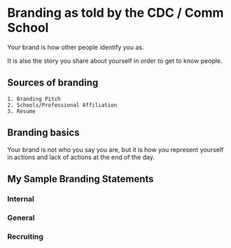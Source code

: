 # Branding as told by the CDC / Comm School

Your brand is how other people identify you as.

It is also the story you share about yourself in order to get to know people.

## Sources of branding
    
    1. Branding Pitch
    2. Schools/Professional Affiliation
    3. Resume
    
    
## Branding basics

Your brand is not who you say you are, but it is how you represent yourself in actions and lack of actions at the end of the day.


## My Sample Branding Statements 
    
### Internal

### General

### Recruiting
